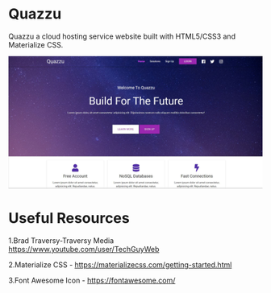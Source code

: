 # Quazzu

Quazzu a cloud hosting service website built with HTML5/CSS3 and Materialize CSS.

<img src='./img/primage1.JPG' alt='Tribute Page Project' width='800px'/>

# Useful Resources

1.Brad Traversy-Traversy Media https://www.youtube.com/user/TechGuyWeb

2.Materialize CSS - https://materializecss.com/getting-started.html

3.Font Awesome Icon - https://fontawesome.com/
